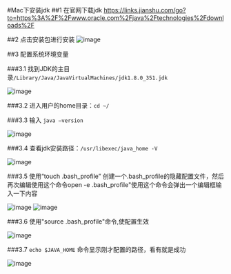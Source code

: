 #Mac下安装jdk
##1 在官网下载jdk
https://links.jianshu.com/go?to=https%3A%2F%2Fwww.oracle.com%2Fjava%2Ftechnologies%2Fdownloads%2F

##2 点击安装包进行安装
![image](https://user-images.githubusercontent.com/61699540/208234779-d588f77e-8202-4001-8c79-7772531955a1.png)
   
##3 配置系统环境变量

###3.1 找到JDK的主目录`/Library/Java/JavaVirtualMachines/jdk1.8.0_351.jdk`

![image](https://user-images.githubusercontent.com/61699540/208234791-3d81dfa6-3b14-4a85-8bd9-32f030360bba.png)

###3.2	进入用户的home目录：`cd ~/`

###3.3	输入 `java –version`

![image](https://user-images.githubusercontent.com/61699540/208234803-1403c67d-5406-463a-a21d-00ca7698efd8.png)
 
###3.4	查看jdk安装路径：`/usr/libexec/java_home -V`

![image](https://user-images.githubusercontent.com/61699540/208234812-1b2294e6-9752-4ef9-975d-27dbaf60d9e1.png)

###3.5 使用“touch .bash_profile” 创建一个.bash_profile的隐藏配置文件，然后再次编辑使用这个命令open -e .bash_profile"使用这个命令会弹出一个编辑框输入一下内容

![image](https://user-images.githubusercontent.com/61699540/208234827-15c3088e-02ff-4bcd-ba67-dcd28c285413.png)
![image](https://user-images.githubusercontent.com/61699540/208234839-af509069-6de2-45d6-8dc0-a149ffb550a9.png)

###3.6	使用"source .bash_profile"命令,使配置生效

![image](https://user-images.githubusercontent.com/61699540/208234859-08aee515-4c44-4c0d-9e19-b9fc36a54a36.png)

###3.7	`echo $JAVA_HOME` 命令显示刚才配置的路径，看有就是成功

![image](https://user-images.githubusercontent.com/61699540/208234339-0a152fd7-230a-48e5-a7b6-a72bfcec67f6.png)
